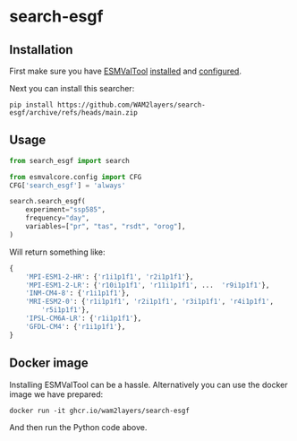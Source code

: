 # search-esgf

## Installation

First make sure you have [ESMValTool](https://esmvaltool.org/) [installed](https://docs.esmvaltool.org/en/latest/quickstart/installation.html) and [configured](https://docs.esmvaltool.org/en/latest/quickstart/configuration.html).

Next you can install this searcher:

```console
pip install https://github.com/WAM2layers/search-esgf/archive/refs/heads/main.zip
```

## Usage
```python
from search_esgf import search

from esmvalcore.config import CFG
CFG['search_esgf'] = 'always'

search.search_esgf(
    experiment="ssp585",
    frequency="day",
    variables=["pr", "tas", "rsdt", "orog"],
)
```

Will return something like:
```python
{
    'MPI-ESM1-2-HR': {'r1i1p1f1', 'r2i1p1f1'},
    'MPI-ESM1-2-LR': {'r10i1p1f1', 'r11i1p1f1', ...  'r9i1p1f1'},
    'INM-CM4-8': {'r1i1p1f1'},
    'MRI-ESM2-0': {'r1i1p1f1', 'r2i1p1f1', 'r3i1p1f1', 'r4i1p1f1',
        'r5i1p1f1'},
    'IPSL-CM6A-LR': {'r1i1p1f1'},
    'GFDL-CM4': {'r1i1p1f1'},
}
```

## Docker image

Installing ESMValTool can be a hassle. Alternatively you can use the docker image we have prepared:

```console
docker run -it ghcr.io/wam2layers/search-esgf
```

And then run the Python code above.
